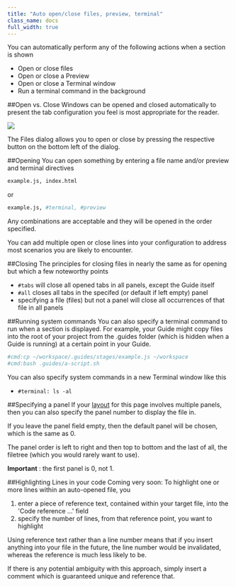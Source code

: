 ```yaml
---
title: "Auto open/close files, preview, terminal"
class_name: docs
full_width: true
---
```


You can automatically perform any of the following actions when a section is shown

- Open or close files
- Open or close a Preview
- Open or close a Terminal window
- Run a terminal command in the background

##Open vs. Close
Windows can be opened and closed automatically to present the tab configuration you feel is most appropriate for the reader.

![](/img/docs/guides/files.png)

The Files dialog allows you to open or close by pressing the respective button on the bottom left of the dialog.

##Opening
You can open something by entering a file name and/or preview and terminal directives

```bash
example.js, index.html
```

or

```bash
example.js, #terminal, #preview
```

Any combinations are acceptable and they will be opened in the order specified.

You can add multiple open or close lines into your configuration to address most scenarios you are likely to encounter.

##Closing
The principles for closing files in nearly the same as for opening but which a few noteworthy points

- `#tabs` will close all opened tabs in all panels, except the Guide itself
- `#all` closes all tabs in the specifed (or default if left empty) panel
- specifying a file (files) but not a panel will close all occurrences of that file in all panels

##Running system commands
You can also specify a terminal command to run when a section is displayed. For example, your Guide might copy files into the root of your project from the .guides folder (which is hidden when a Guide is running) at a certain point in your Guide.

```bash
#cmd:cp ~/workspace/.guides/stages/example.js ~/workspace
#cmd:bash .guides/a-script.sh
```

You can also specify system commands in a new Terminal window like this

- `#terminal: ls -al`

##Specifying a panel
If your [layout](/docs/ide/tools/guides/layouts) for this page involves multiple panels, then you can also specify the panel number to display the file in.

If you leave the panel field empty, then the default panel will be chosen, which is the same as 0.

The panel order is left to right and then top to bottom and the last of all, the filetree (which you would rarely want to use).

**Important** : the first panel is 0, not 1.



##Highlighting Lines in your code
Coming very soon: To highlight one or more lines within an auto-opened file, you 

1. enter a piece of reference text, contained within your target file, into the 'Code reference ...' field
2. specify the number of lines, from that reference point, you want to highlight

Using reference text rather than a line number means that if you insert anything into your file in the future, the line number would be invalidated, whereas the reference is much less likely to be.

If there is any potential ambiguity with this approach, simply insert a comment which is guaranteed unique and reference that.
